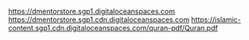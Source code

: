 https://dmentorstore.sgp1.digitaloceanspaces.com
https://dmentorstore.sgp1.cdn.digitaloceanspaces.com
https://islamic-content.sgp1.cdn.digitaloceanspaces.com/quran-pdf/Quran.pdf